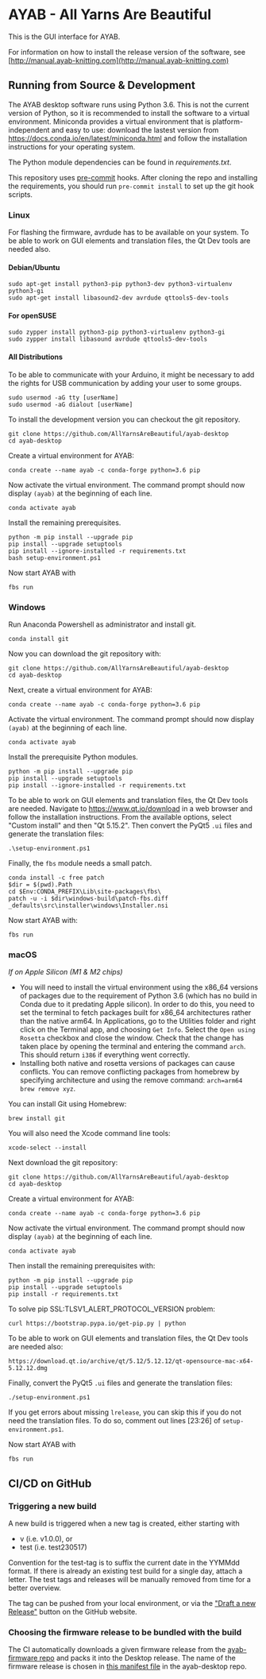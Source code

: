 # AYAB - All Yarns Are Beautiful

This is the GUI interface for AYAB.

For information on how to install the release version of the software, see
[http://manual.ayab-knitting.com](http://manual.ayab-knitting.com)

## Running from Source & Development

The AYAB desktop software runs using Python 3.6. This is not the current
version of Python, so it is recommended to install the software to a
virtual environment. Miniconda provides a virtual environment that is
platform-independent and easy to use: download the lastest version from
https://docs.conda.io/en/latest/miniconda.html and follow the installation
instructions for your operating system.

The Python module dependencies can be found in *requirements.txt*.

This repository uses [pre-commit](https://pre-commit.com/) hooks.
After cloning the repo and installing the requirements, you should run
`pre-commit install` to set up the git hook scripts.

### Linux

For flashing the firmware, avrdude has to be available on your system.
To be able to work on GUI elements and translation files, the Qt Dev tools are
needed also.

#### Debian/Ubuntu

    sudo apt-get install python3-pip python3-dev python3-virtualenv python3-gi
    sudo apt-get install libasound2-dev avrdude qttools5-dev-tools

#### For openSUSE

    sudo zypper install python3-pip python3-virtualenv python3-gi
    sudo zypper install libasound avrdude qttools5-dev-tools

#### All Distributions

To be able to communicate with your Arduino, it might be necessary to add the
rights for USB communication by adding your user to some groups.

    sudo usermod -aG tty [userName]
    sudo usermod -aG dialout [userName]

To install the development version you can checkout the git repository.

    git clone https://github.com/AllYarnsAreBeautiful/ayab-desktop
    cd ayab-desktop

Create a virtual environment for AYAB:

    conda create --name ayab -c conda-forge python=3.6 pip

Now activate the virtual environment. The command prompt should now display
`(ayab)` at the beginning of each line.

    conda activate ayab

Install the remaining prerequisites.

    python -m pip install --upgrade pip
    pip install --upgrade setuptools
    pip install --ignore-installed -r requirements.txt
    bash setup-environment.ps1

Now start AYAB with

    fbs run

### Windows

Run Anaconda Powershell as administrator and install git.

    conda install git

Now you can download the git repository with:

    git clone https://github.com/AllYarnsAreBeautiful/ayab-desktop
    cd ayab-desktop

Next, create a virtual environment for AYAB:

    conda create --name ayab -c conda-forge python=3.6 pip

Activate the virtual environment. The command prompt should now display
`(ayab)` at the beginning of each line.

    conda activate ayab

Install the prerequisite Python modules.

    python -m pip install --upgrade pip
    pip install --upgrade setuptools
    pip install --ignore-installed -r requirements.txt

To be able to work on GUI elements and translation files, the Qt Dev tools are needed.
Navigate to https://www.qt.io/download in a web browser and follow the installation
instructions. From the available options, select "Custom install" and then "Qt 5.15.2".
Then convert the PyQt5 `.ui` files and generate the translation files:

    .\setup-environment.ps1

Finally, the `fbs` module needs a small patch.

    conda install -c free patch
    $dir = $(pwd).Path
    cd $Env:CONDA_PREFIX\Lib\site-packages\fbs\
    patch -u -i $dir\windows-build\patch-fbs.diff _defaults\src\installer\windows\Installer.nsi

Now start AYAB with:

    fbs run

### macOS

*If on Apple Silicon (M1 & M2 chips)*

* You will need to install the virtual environment using the x86_64 versions of packages due to the requirement of Python 3.6 (which has no build in Conda due to it predating Apple silicon). In order to do this, you need to set the terminal to fetch packages built for x86_64 architectures rather than the native arm64. In Applications, go to the Utilities folder and right click on the Terminal app, and choosing `Get Info`. Select the `Open using Rosetta` checkbox and close the window. Check that the change has taken place by opening the terminal and entering the command `arch`. This should return `i386` if everything went correctly.
* Installing both native and rosetta versions of packages can cause conflicts. You can remove conflicting packages from homebrew by specifying architecture and using the remove command: `arch=arm64 brew remove xyz`.

You can install Git using Homebrew:

    brew install git

You will also need the Xcode command line tools:

    xcode-select --install

Next download the git repository:

    git clone https://github.com/AllYarnsAreBeautiful/ayab-desktop
    cd ayab-desktop

Create a virtual environment for AYAB:

    conda create --name ayab -c conda-forge python=3.6 pip

Now activate the virtual environment. The command prompt should now display
`(ayab)` at the beginning of each line.

    conda activate ayab

Then install the remaining prerequisites with:

    python -m pip install --upgrade pip
    pip install --upgrade setuptools
    pip install -r requirements.txt

To solve pip SSL:TLSV1_ALERT_PROTOCOL_VERSION problem:

    curl https://bootstrap.pypa.io/get-pip.py | python

To be able to work on GUI elements and translation files, the Qt Dev tools are needed also:

    https://download.qt.io/archive/qt/5.12/5.12.12/qt-opensource-mac-x64-5.12.12.dmg

Finally, convert the PyQt5 `.ui` files and generate the translation files:

    ./setup-environment.ps1

If you get errors about missing `lrelease`, you can skip this if you do not need the translation files. To do so, comment out lines [23:26] of `setup-environment.ps1`.

Now start AYAB with

    fbs run

## CI/CD on GitHub

### Triggering a new build

A new build is triggered when a new tag is created, either starting with

* v (i.e. v1.0.0), or
* test (i.e. test230517)

Convention for the test-tag is to suffix the current date in the YYMMdd format. If there is already an existing test build for a single day, attach a letter.
The test tags and releases will be manually removed from time for a better overview.

The tag can be pushed from your local environment, or via the ["Draft a new Release"](https://github.com/AllYarnsAreBeautiful/ayab-desktop/releases/new) button on the GitHub website.

### Choosing the firmware release to be bundled with the build

The CI automatically downloads a given firmware release from the [ayab-firmware repo](https://github.com/AllYarnsAreBeautiful/ayab-firmware) and packs it into the Desktop release. The name of the firmware release is chosen in [this manifest file](https://github.com/AllYarnsAreBeautiful/ayab-desktop/blob/1.0.0-dev/src/main/resources/base/ayab/firmware/manifest.txt) in the ayab-desktop repo.
